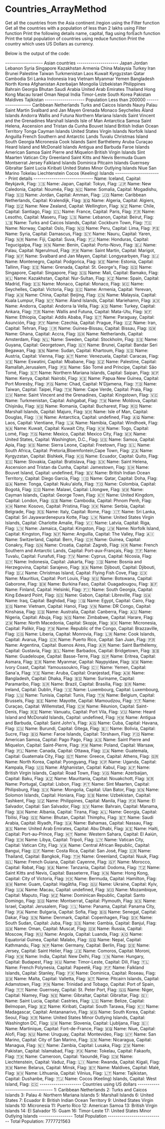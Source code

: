 # Countries_ArrayMethod


Get all the countries from the Asia continent /region using the Filter function
Get all the countries with a population of less than 2 lakhs using Filter function
Print the following details name, capital, flag using forEach function
Print the total population of countries using reduce function
Print the country which uses US Dollars as currency.







Below is the output of the code:


------------------- Asian countries ---------------------
Japan
Jordan
Lebanon
Syria
Singapore
Kazakhstan
Armenia
China
Malaysia
Turkey
Iran
Brunei
Palestine
Taiwan
Turkmenistan
Laos
Kuwait
Kyrgyzstan
Qatar
Cambodia
Sri Lanka
Indonesia
Iraq
Vietnam
Myanmar
Yemen
Bangladesh
North Korea
Afghanistan
Azerbaijan
Mongolia
Uzbekistan
Philippines
Bahrain
Georgia
Bhutan
Saudi Arabia
United Arab Emirates
Thailand
Hong Kong
Macau
Israel
Oman
Nepal
India
Timor-Leste
South Korea
Pakistan
Maldives
Tajikistan
-------------------- Population Less than 200000 -------------------
Caribbean Netherlands
Turks and Caicos Islands
Nauru
Palau
Saint Martin
Svalbard and Jan Mayen
Grenada
Monaco
Seychelles
Åland Islands
Andorra
Wallis and Futuna
Northern Mariana Islands
Saint Vincent and the Grenadines
Marshall Islands
Isle of Man
Antarctica
Samoa
Saint Helena, Ascension and Tristan da Cunha
Bouvet Island
British Indian Ocean Territory
Tonga
Cayman Islands
United States Virgin Islands
Norfolk Island
Anguilla
French Southern and Antarctic Lands
Tuvalu
Christmas Island
South Georgia
Micronesia
Cook Islands
Saint Barthélemy
Aruba
Curaçao
Heard Island and McDonald Islands
Antigua and Barbuda
Faroe Islands
American Samoa
Saint Pierre and Miquelon
British Virgin Islands
Sint Maarten
Vatican City
Greenland
Saint Kitts and Nevis
Bermuda
Guam
Montserrat
Jersey
Falkland Islands
Dominica
Pitcairn Islands
Guernsey
Gibraltar
Saint Lucia
Kiribati
United States Minor Outlying Islands
Niue
San Marino
Tokelau
Liechtenstein
Cocos (Keeling) Islands
----------------------- Print details ------------------------------
Name: Iceland, Capital: Reykjavik, Flag: 🇮🇸
Name: Japan, Capital: Tokyo, Flag: 🇯🇵
Name: New Caledonia, Capital: Nouméa, Flag: 🇳🇨
Name: Somalia, Capital: Mogadishu, Flag: 🇸🇴
Name: Jordan, Capital: Amman, Flag: 🇯🇴
Name: Caribbean Netherlands, Capital: Kralendijk, Flag: 🇧🇶
Name: Algeria, Capital: Algiers, Flag: 🇩🇿
Name: New Zealand, Capital: Wellington, Flag: 🇳🇿
Name: Chile, Capital: Santiago, Flag: 🇨🇱
Name: France, Capital: Paris, Flag: 🇫🇷
Name: Lesotho, Capital: Maseru, Flag: 🇱🇸
Name: Lebanon, Capital: Beirut, Flag: 🇱🇧
Name: Turks and Caicos Islands, Capital: Cockburn Town, Flag: 🇹🇨
Name: Norway, Capital: Oslo, Flag: 🇳🇴
Name: Peru, Capital: Lima, Flag: 🇵🇪
Name: Syria, Capital: Damascus, Flag: 🇸🇾
Name: Nauru, Capital: Yaren, Flag: 🇳🇷
Name: Fiji, Capital: Suva, Flag: 🇫🇯
Name: Honduras, Capital: Tegucigalpa, Flag: 🇭🇳
Name: Benin, Capital: Porto-Novo, Flag: 🇧🇯
Name: Palau, Capital: Ngerulmud, Flag: 🇵🇼
Name: Saint Martin, Capital: Marigot, Flag: 🇲🇫
Name: Svalbard and Jan Mayen, Capital: Longyearbyen, Flag: 🇸🇯
Name: Montenegro, Capital: Podgorica, Flag: 🇲🇪
Name: Estonia, Capital: Tallinn, Flag: 🇪🇪
Name: Grenada, Capital: St. George's, Flag: 🇬🇩
Name: Singapore, Capital: Singapore, Flag: 🇸🇬
Name: Mali, Capital: Bamako, Flag: 🇲🇱
Name: Kazakhstan, Capital: Nur-Sultan, Flag: 🇰🇿
Name: Spain, Capital: Madrid, Flag: 🇪🇸
Name: Monaco, Capital: Monaco, Flag: 🇲🇨
Name: Seychelles, Capital: Victoria, Flag: 🇸🇨
Name: Armenia, Capital: Yerevan, Flag: 🇦🇲
Name: China, Capital: Beijing, Flag: 🇨🇳
Name: Malaysia, Capital: Kuala Lumpur, Flag: 🇲🇾
Name: Åland Islands, Capital: Mariehamn, Flag: 🇦🇽
Name: Andorra, Capital: Andorra la Vella, Flag: 🇦🇩
Name: Turkey, Capital: Ankara, Flag: 🇹🇷
Name: Wallis and Futuna, Capital: Mata-Utu, Flag: 🇼🇫
Name: Ethiopia, Capital: Addis Ababa, Flag: 🇪🇹
Name: Paraguay, Capital: Asunción, Flag: 🇵🇾
Name: Czechia, Capital: Prague, Flag: 🇨🇿
Name: Iran, Capital: Tehran, Flag: 🇮🇷
Name: Guinea-Bissau, Capital: Bissau, Flag: 🇬🇼
Name: Ghana, Capital: Accra, Flag: 🇬🇭
Name: Netherlands, Capital: Amsterdam, Flag: 🇳🇱
Name: Sweden, Capital: Stockholm, Flag: 🇸🇪
Name: Guyana, Capital: Georgetown, Flag: 🇬🇾
Name: Brunei, Capital: Bandar Seri Begawan, Flag: 🇧🇳
Name: Sudan, Capital: Khartoum, Flag: 🇸🇩
Name: Austria, Capital: Vienna, Flag: 🇦🇹
Name: Venezuela, Capital: Caracas, Flag: 🇻🇪
Name: Eswatini, Capital: Mbabane, Flag: 🇸🇿
Name: Palestine, Capital: Ramallah,Jerusalem, Flag: 🇵🇸
Name: São Tomé and Príncipe, Capital: São Tomé, Flag: 🇸🇹
Name: Northern Mariana Islands, Capital: Saipan, Flag: 🇲🇵
Name: Kenya, Capital: Nairobi, Flag: 🇰🇪
Name: Papua New Guinea, Capital: Port Moresby, Flag: 🇵🇬
Name: Chad, Capital: N'Djamena, Flag: 🇹🇩
Name: Taiwan, Capital: Taipei, Flag: 🇹🇼
Name: Cape Verde, Capital: Praia, Flag: 🇨🇻
Name: Saint Vincent and the Grenadines, Capital: Kingstown, Flag: 🇻🇨
Name: Turkmenistan, Capital: Ashgabat, Flag: 🇹🇲
Name: Moldova, Capital: Chișinău, Flag: 🇲🇩
Name: Romania, Capital: Bucharest, Flag: 🇷🇴
Name: Marshall Islands, Capital: Majuro, Flag: 🇲🇭
Name: Isle of Man, Capital: Douglas, Flag: 🇮🇲
Name: Antarctica, Capital: undefined, Flag: 🇦🇶
Name: Laos, Capital: Vientiane, Flag: 🇱🇦
Name: Namibia, Capital: Windhoek, Flag: 🇳🇦
Name: Kuwait, Capital: Kuwait City, Flag: 🇰🇼
Name: Togo, Capital: Lomé, Flag: 🇹🇬
Name: Mexico, Capital: Mexico City, Flag: 🇲🇽
Name: United States, Capital: Washington, D.C., Flag: 🇺🇸
Name: Samoa, Capital: Apia, Flag: 🇼🇸
Name: Sierra Leone, Capital: Freetown, Flag: 🇸🇱
Name: South Africa, Capital: Pretoria,Bloemfontein,Cape Town, Flag: 🇿🇦
Name: Kyrgyzstan, Capital: Bishkek, Flag: 🇰🇬
Name: Ecuador, Capital: Quito, Flag: 🇪🇨
Name: Slovakia, Capital: Bratislava, Flag: 🇸🇰
Name: Saint Helena, Ascension and Tristan da Cunha, Capital: Jamestown, Flag: 🇸🇭
Name: Bouvet Island, Capital: undefined, Flag: 🇧🇻
Name: British Indian Ocean Territory, Capital: Diego Garcia, Flag: 🇮🇴
Name: Qatar, Capital: Doha, Flag: 🇶🇦
Name: Tonga, Capital: Nuku'alofa, Flag: 🇹🇴
Name: Colombia, Capital: Bogotá, Flag: 🇨🇴
Name: Malawi, Capital: Lilongwe, Flag: 🇲🇼
Name: Cayman Islands, Capital: George Town, Flag: 🇰🇾
Name: United Kingdom, Capital: London, Flag: 🇬🇧
Name: Cambodia, Capital: Phnom Penh, Flag: 🇰🇭
Name: Kosovo, Capital: Pristina, Flag: 🇽🇰
Name: Serbia, Capital: Belgrade, Flag: 🇷🇸
Name: Italy, Capital: Rome, Flag: 🇮🇹
Name: Sri Lanka, Capital: Sri Jayawardenepura Kotte, Flag: 🇱🇰
Name: United States Virgin Islands, Capital: Charlotte Amalie, Flag: 🇻🇮
Name: Latvia, Capital: Riga, Flag: 🇱🇻
Name: Jamaica, Capital: Kingston, Flag: 🇯🇲
Name: Norfolk Island, Capital: Kingston, Flag: 🇳🇫
Name: Anguilla, Capital: The Valley, Flag: 🇦🇮
Name: Switzerland, Capital: Bern, Flag: 🇨🇭
Name: Guinea, Capital: Conakry, Flag: 🇬🇳
Name: Croatia, Capital: Zagreb, Flag: 🇭🇷
Name: French Southern and Antarctic Lands, Capital: Port-aux-Français, Flag: 🇹🇫
Name: Tuvalu, Capital: Funafuti, Flag: 🇹🇻
Name: Cyprus, Capital: Nicosia, Flag: 🇨🇾
Name: Indonesia, Capital: Jakarta, Flag: 🇮🇩
Name: Bosnia and Herzegovina, Capital: Sarajevo, Flag: 🇧🇦
Name: Djibouti, Capital: Djibouti, Flag: 🇩🇯
Name: Christmas Island, Capital: Flying Fish Cove, Flag: 🇨🇽
Name: Mauritius, Capital: Port Louis, Flag: 🇲🇺
Name: Botswana, Capital: Gaborone, Flag: 🇧🇼
Name: Burkina Faso, Capital: Ouagadougou, Flag: 🇧🇫
Name: Finland, Capital: Helsinki, Flag: 🇫🇮
Name: South Georgia, Capital: King Edward Point, Flag: 🇬🇸
Name: Gabon, Capital: Libreville, Flag: 🇬🇦
Name: Iraq, Capital: Baghdad, Flag: 🇮🇶
Name: Egypt, Capital: Cairo, Flag: 🇪🇬
Name: Vietnam, Capital: Hanoi, Flag: 🇻🇳
Name: DR Congo, Capital: Kinshasa, Flag: 🇨🇩
Name: Australia, Capital: Canberra, Flag: 🇦🇺
Name: Nigeria, Capital: Abuja, Flag: 🇳🇬
Name: Zimbabwe, Capital: Harare, Flag: 🇿🇼
Name: North Macedonia, Capital: Skopje, Flag: 🇲🇰
Name: Micronesia, Capital: Palikir, Flag: 🇫🇲
Name: Republic of the Congo, Capital: Brazzaville, Flag: 🇨🇬
Name: Liberia, Capital: Monrovia, Flag: 🇱🇷
Name: Cook Islands, Capital: Avarua, Flag: 🇨🇰
Name: Puerto Rico, Capital: San Juan, Flag: 🇵🇷
Name: Argentina, Capital: Buenos Aires, Flag: 🇦🇷
Name: Saint Barthélemy, Capital: Gustavia, Flag: 🇧🇱
Name: Barbados, Capital: Bridgetown, Flag: 🇧🇧
Name: Guadeloupe, Capital: Basse-Terre, Flag: 🇬🇵
Name: Eritrea, Capital: Asmara, Flag: 🇪🇷
Name: Myanmar, Capital: Naypyidaw, Flag: 🇲🇲
Name: Ivory Coast, Capital: Yamoussoukro, Flag: 🇨🇮
Name: Yemen, Capital: Sana'a, Flag: 🇾🇪
Name: Aruba, Capital: Oranjestad, Flag: 🇦🇼
Name: Bangladesh, Capital: Dhaka, Flag: 🇧🇩
Name: Suriname, Capital: Paramaribo, Flag: 🇸🇷
Name: Brazil, Capital: Brasília, Flag: 🇧🇷
Name: Ireland, Capital: Dublin, Flag: 🇮🇪
Name: Luxembourg, Capital: Luxembourg, Flag: 🇱🇺
Name: Tunisia, Capital: Tunis, Flag: 🇹🇳
Name: Belgium, Capital: Brussels, Flag: 🇧🇪
Name: Mayotte, Capital: Mamoudzou, Flag: 🇾🇹
Name: Curaçao, Capital: Willemstad, Flag: 🇨🇼
Name: Réunion, Capital: Saint-Denis, Flag: 🇷🇪
Name: Vanuatu, Capital: Port Vila, Flag: 🇻🇺
Name: Heard Island and McDonald Islands, Capital: undefined, Flag: 🇭🇲
Name: Antigua and Barbuda, Capital: Saint John's, Flag: 🇦🇬
Name: Cuba, Capital: Havana, Flag: 🇨🇺
Name: Burundi, Capital: Gitega, Flag: 🇧🇮
Name: Bolivia, Capital: Sucre, Flag: 🇧🇴
Name: Faroe Islands, Capital: Tórshavn, Flag: 🇫🇴
Name: American Samoa, Capital: Pago Pago, Flag: 🇦🇸
Name: Saint Pierre and Miquelon, Capital: Saint-Pierre, Flag: 🇵🇲
Name: Poland, Capital: Warsaw, Flag: 🇵🇱
Name: Canada, Capital: Ottawa, Flag: 🇨🇦
Name: Guatemala, Capital: Guatemala City, Flag: 🇬🇹
Name: Greece, Capital: Athens, Flag: 🇬🇷
Name: North Korea, Capital: Pyongyang, Flag: 🇰🇵
Name: Uganda, Capital: Kampala, Flag: 🇺🇬
Name: Afghanistan, Capital: Kabul, Flag: 🇦🇫
Name: British Virgin Islands, Capital: Road Town, Flag: 🇻🇬
Name: Azerbaijan, Capital: Baku, Flag: 🇦🇿
Name: Mauritania, Capital: Nouakchott, Flag: 🇲🇷
Name: Portugal, Capital: Lisbon, Flag: 🇵🇹
Name: Sint Maarten, Capital: Philipsburg, Flag: 🇸🇽
Name: Mongolia, Capital: Ulan Bator, Flag: 🇲🇳
Name: Solomon Islands, Capital: Honiara, Flag: 🇸🇧
Name: Uzbekistan, Capital: Tashkent, Flag: 🇺🇿
Name: Philippines, Capital: Manila, Flag: 🇵🇭
Name: El Salvador, Capital: San Salvador, Flag: 🇸🇻
Name: Bahrain, Capital: Manama, Flag: 🇧🇭
Name: Albania, Capital: Tirana, Flag: 🇦🇱
Name: Georgia, Capital: Tbilisi, Flag: 🇬🇪
Name: Bhutan, Capital: Thimphu, Flag: 🇧🇹
Name: Saudi Arabia, Capital: Riyadh, Flag: 🇸🇦
Name: Bahamas, Capital: Nassau, Flag: 🇧🇸
Name: United Arab Emirates, Capital: Abu Dhabi, Flag: 🇦🇪
Name: Haiti, Capital: Port-au-Prince, Flag: 🇭🇹
Name: Western Sahara, Capital: El Aaiún, Flag: 🇪🇭
Name: Libya, Capital: Tripoli, Flag: 🇱🇾
Name: Vatican City, Capital: Vatican City, Flag: 🇻🇦
Name: Central African Republic, Capital: Bangui, Flag: 🇨🇫
Name: Costa Rica, Capital: San José, Flag: 🇨🇷
Name: Thailand, Capital: Bangkok, Flag: 🇹🇭
Name: Greenland, Capital: Nuuk, Flag: 🇬🇱
Name: French Guiana, Capital: Cayenne, Flag: 🇬🇫
Name: Morocco, Capital: Rabat, Flag: 🇲🇦
Name: Tanzania, Capital: Dodoma, Flag: 🇹🇿
Name: Saint Kitts and Nevis, Capital: Basseterre, Flag: 🇰🇳
Name: Hong Kong, Capital: City of Victoria, Flag: 🇭🇰
Name: Bermuda, Capital: Hamilton, Flag: 🇧🇲
Name: Guam, Capital: Hagåtña, Flag: 🇬🇺
Name: Ukraine, Capital: Kyiv, Flag: 🇺🇦
Name: Macau, Capital: undefined, Flag: 🇲🇴
Name: Mozambique, Capital: Maputo, Flag: 🇲🇿
Name: Dominican Republic, Capital: Santo Domingo, Flag: 🇩🇴
Name: Montserrat, Capital: Plymouth, Flag: 🇲🇸
Name: Israel, Capital: Jerusalem, Flag: 🇮🇱
Name: Panama, Capital: Panama City, Flag: 🇵🇦
Name: Bulgaria, Capital: Sofia, Flag: 🇧🇬
Name: Senegal, Capital: Dakar, Flag: 🇸🇳
Name: Denmark, Capital: Copenhagen, Flag: 🇩🇰
Name: South Sudan, Capital: Juba, Flag: 🇸🇸
Name: Gambia, Capital: Banjul, Flag: 🇬🇲
Name: Oman, Capital: Muscat, Flag: 🇴🇲
Name: Russia, Capital: Moscow, Flag: 🇷🇺
Name: Angola, Capital: Luanda, Flag: 🇦🇴
Name: Equatorial Guinea, Capital: Malabo, Flag: 🇬🇶
Name: Nepal, Capital: Kathmandu, Flag: 🇳🇵
Name: Germany, Capital: Berlin, Flag: 🇩🇪
Name: Jersey, Capital: Saint Helier, Flag: 🇯🇪
Name: Comoros, Capital: Moroni, Flag: 🇰🇲
Name: India, Capital: New Delhi, Flag: 🇮🇳
Name: Hungary, Capital: Budapest, Flag: 🇭🇺
Name: Timor-Leste, Capital: Dili, Flag: 🇹🇱
Name: French Polynesia, Capital: Papeetē, Flag: 🇵🇫
Name: Falkland Islands, Capital: Stanley, Flag: 🇫🇰
Name: Dominica, Capital: Roseau, Flag: 🇩🇲
Name: Malta, Capital: Valletta, Flag: 🇲🇹
Name: Pitcairn Islands, Capital: Adamstown, Flag: 🇵🇳
Name: Trinidad and Tobago, Capital: Port of Spain, Flag: 🇹🇹
Name: Guernsey, Capital: St. Peter Port, Flag: 🇬🇬
Name: Niger, Capital: Niamey, Flag: 🇳🇪
Name: Gibraltar, Capital: Gibraltar, Flag: 🇬🇮
Name: Saint Lucia, Capital: Castries, Flag: 🇱🇨
Name: Belize, Capital: Belmopan, Flag: 🇧🇿
Name: Kiribati, Capital: South Tarawa, Flag: 🇰🇮
Name: Madagascar, Capital: Antananarivo, Flag: 🇲🇬
Name: South Korea, Capital: Seoul, Flag: 🇰🇷
Name: United States Minor Outlying Islands, Capital: Washington DC, Flag: 🇺🇲
Name: Slovenia, Capital: Ljubljana, Flag: 🇸🇮
Name: Martinique, Capital: Fort-de-France, Flag: 🇲🇶
Name: Niue, Capital: Alofi, Flag: 🇳🇺
Name: Uruguay, Capital: Montevideo, Flag: 🇺🇾
Name: San Marino, Capital: City of San Marino, Flag: 🇸🇲
Name: Nicaragua, Capital: Managua, Flag: 🇳🇮
Name: Zambia, Capital: Lusaka, Flag: 🇿🇲
Name: Pakistan, Capital: Islamabad, Flag: 🇵🇰
Name: Tokelau, Capital: Fakaofo, Flag: 🇹🇰
Name: Cameroon, Capital: Yaoundé, Flag: 🇨🇲
Name: Liechtenstein, Capital: Vaduz, Flag: 🇱🇮
Name: Rwanda, Capital: Kigali, Flag: 🇷🇼
Name: Belarus, Capital: Minsk, Flag: 🇧🇾
Name: Maldives, Capital: Malé, Flag: 🇲🇻
Name: Lithuania, Capital: Vilnius, Flag: 🇱🇹
Name: Tajikistan, Capital: Dushanbe, Flag: 🇹🇯
Name: Cocos (Keeling) Islands, Capital: West Island, Flag: 🇨🇨
---------------------  Countries using US dollars -----------------------------------
1: Caribbean Netherlands
2: Turks and Caicos Islands
3: Palau
4: Northern Mariana Islands
5: Marshall Islands
6: United States
7: Ecuador
8: British Indian Ocean Territory
9: United States Virgin Islands
10: Micronesia
11: Puerto Rico
12: American Samoa
13: British Virgin Islands
14: El Salvador
15: Guam
16: Timor-Leste
17: United States Minor Outlying Islands
----------------- Total Population ----------------------------
Total Population: 7777721563
